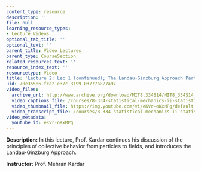 ```yaml
---
content_type: resource
description: ''
file: null
learning_resource_types:
- Lecture Videos
optional_tab_title: ''
optional_text: ''
parent_title: Video Lectures
parent_type: CourseSection
related_resources_text: ''
resource_index_text: ''
resourcetype: Video
title: 'Lecture 2: Lec 1 (continued); The Landau-Ginzburg Approach Part 1'
uid: 70e35586-fca2-e37c-3199-03777a827a97
video_files:
  archive_url: http://www.archive.org/download/MIT8.334S14/MIT8_334S14_lec02_300k.mp4
  video_captions_file: /courses/8-334-statistical-mechanics-ii-statistical-physics-of-fields-spring-2014/7d9150f3b1785763b888c403c17f8dc4_eKVr-oKxMPg.vtt
  video_thumbnail_file: https://img.youtube.com/vi/eKVr-oKxMPg/default.jpg
  video_transcript_file: /courses/8-334-statistical-mechanics-ii-statistical-physics-of-fields-spring-2014/075b49efd270d917f607e5ab7bf25251_eKVr-oKxMPg.pdf
video_metadata:
  youtube_id: eKVr-oKxMPg
---
```


**Description:** In this lecture, Prof. Kardar continues his discussion of the principles of collective behavior from particles to fields, and introduces the Landau-Ginzburg Approach.

**Instructor:** Prof. Mehran Kardar